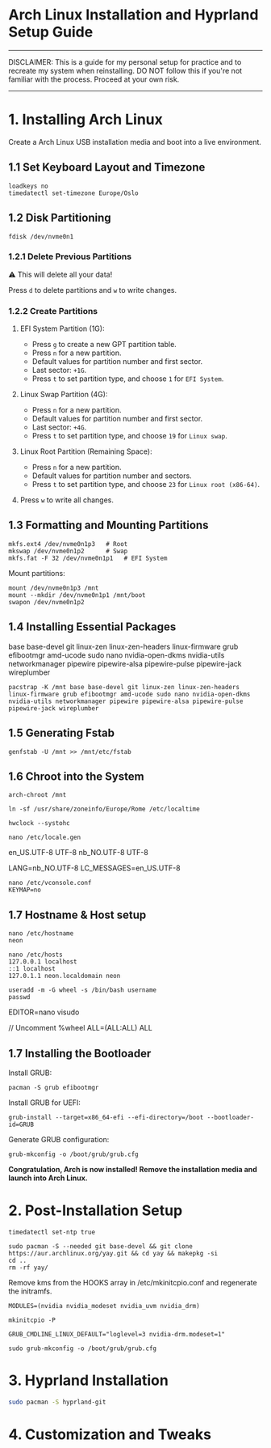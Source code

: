 # **Arch Linux Installation and Hyprland Setup Guide**

***
DISCLAIMER:
This is a guide for my personal setup for practice and to recreate my system when reinstalling. DO NOT follow this if you're not familiar with the process. Proceed at your own risk.
***

# 1. Installing Arch Linux
Create a Arch Linux USB installation media and boot into a live environment.

## 1.1 Set Keyboard Layout and Timezone

    loadkeys no
    timedatectl set-timezone Europe/Oslo


## 1.2 Disk Partitioning
    fdisk /dev/nvme0n1

### 1.2.1 Delete Previous Partitions

⚠️ This will delete all your data!

Press `d` to delete partitions and `w` to write changes.

### 1.2.2 Create Partitions
1. EFI System Partition (1G):
    * Press `g` to create a new GPT partition table.
    * Press `n` for a new partition.
    * Default values for partition number and first sector.
    * Last sector: `+1G`.
    * Press `t` to set partition type, and choose `1` for `EFI System`.

2. Linux Swap Partition (4G):
    * Press `n` for a new partition.
    * Default values for partition number and first sector.
    * Last sector: `+4G`.
    * Press `t` to set partition type, and choose `19` for `Linux swap`.

3. Linux Root Partition (Remaining Space):
   * Press `n` for a new partition.
   * Default values for partition number and sectors.
   * Press `t` to set partition type, and choose `23` for `Linux root (x86-64)`.

4. Press `w` to write all changes.

## 1.3 Formatting and Mounting Partitions
    mkfs.ext4 /dev/nvme0n1p3   # Root
    mkswap /dev/nvme0n1p2      # Swap
    mkfs.fat -F 32 /dev/nvme0n1p1   # EFI System

Mount partitions:

    mount /dev/nvme0n1p3 /mnt
    mount --mkdir /dev/nvme0n1p1 /mnt/boot
    swapon /dev/nvme0n1p2

## 1.4 Installing Essential Packages
base
base-devel
git
linux-zen
linux-zen-headers
linux-firmware
grub
efibootmgr
amd-ucode
sudo
nano
nvidia-open-dkms
nvidia-utils
networkmanager
pipewire
pipewire-alsa
pipewire-pulse
pipewire-jack
wireplumber

    pacstrap -K /mnt base base-devel git linux-zen linux-zen-headers linux-firmware grub efibootmgr amd-ucode sudo nano nvidia-open-dkms nvidia-utils networkmanager pipewire pipewire-alsa pipewire-pulse pipewire-jack wireplumber

## 1.5 Generating Fstab
    genfstab -U /mnt >> /mnt/etc/fstab

## 1.6 Chroot into the System
    arch-chroot /mnt

    ln -sf /usr/share/zoneinfo/Europe/Rome /etc/localtime

    hwclock --systohc

    nano /etc/locale.gen

en_US.UTF-8 UTF-8
nb_NO.UTF-8 UTF-8

LANG=nb_NO.UTF-8
LC_MESSAGES=en_US.UTF-8

    nano /etc/vconsole.conf
    KEYMAP=no

## 1.7 Hostname & Host setup
    nano /etc/hostname
    neon

    nano /etc/hosts
    127.0.0.1 localhost
    ::1 localhost
    127.0.1.1 neon.localdomain neon

    useradd -m -G wheel -s /bin/bash username
    passwd

EDITOR=nano visudo

// Uncomment %wheel ALL=(ALL:ALL) ALL

## 1.7 Installing the Bootloader
Install GRUB:

    pacman -S grub efibootmgr

Install GRUB for UEFI:

    grub-install --target=x86_64-efi --efi-directory=/boot --bootloader-id=GRUB

Generate GRUB configuration:

    grub-mkconfig -o /boot/grub/grub.cfg

**Congratulation, Arch is now installed! Remove the installation media and launch into Arch Linux.**

# 2. Post-Installation Setup
    timedatectl set-ntp true

    sudo pacman -S --needed git base-devel && git clone https://aur.archlinux.org/yay.git && cd yay && makepkg -si
    cd ..
    rm -rf yay/

Remove kms from the HOOKS array in /etc/mkinitcpio.conf and regenerate the initramfs.

    MODULES=(nvidia nvidia_modeset nvidia_uvm nvidia_drm)

    mkinitcpio -P

    GRUB_CMDLINE_LINUX_DEFAULT="loglevel=3 nvidia-drm.modeset=1"

    sudo grub-mkconfig -o /boot/grub/grub.cfg


# 3. Hyprland Installation

```bash
sudo pacman -S hyprland-git
```

# 4. Customization and Tweaks
